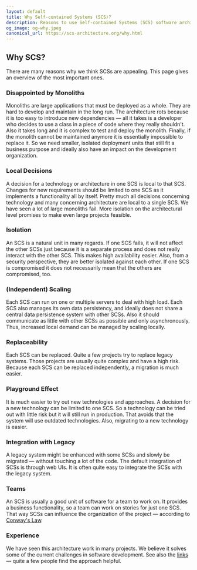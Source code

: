 ```yaml
---
layout: default
title: Why Self-contained Systems (SCS)?
description: Reasons to use Self-contained Systems (SCS) software architecture
og_image: og-why.jpeg
canonical_url: https://scs-architecture.org/why.html
---
```


Why SCS?
---

There are many reasons why we think SCSs are appealing. This page gives
an overview of the most important ones.

### Disappointed by Monoliths

Monoliths are large applications that must be deployed as a whole. They
are hard to develop and maintain in the long run. The architecture
rots because it is too easy to introduce new dependencies — all it
takes is a developer who decides to use a class in a piece of code
where they really shouldn't. Also it takes long and it is complex to
test and deploy the monolith. Finally, if the monolith cannot be
maintained anymore it is essentially impossible to replace it. So we
need smaller, isolated deployment units that still fit a business purpose and
ideally also have an impact on the development organization.

### Local Decisions

A decision for a technology or architecture in one SCS is local to
that SCS. Changes for new requirements should be limited to one SCS as
it implements a functionality all by itself. Pretty much all decisions
concerning technology and many concerning architecture are local to a
single SCS. We have seen a lot of large monoliths fail. More
isolation on the architectural level promises to make even large
projects feasible.

### Isolation

An SCS is a natural unit in many regards. If one SCS fails, it will not
affect the other SCSs just because it is a separate process and does
not really interact with the other SCS. This makes high availability
easier. Also, from a security perspective, they are better isolated
against each other. If one SCS is compromised it does not necessarily
mean that the others are compromised, too.

### (Independent) Scaling

Each SCS can run on one or multiple servers to deal with high
load. Each SCS also manages its own data persistency, and ideally does not share
a central data persistence system with other SCSs. Also it should
communicate as little with other SCSs as possible and only
asynchronously. Thus, increased local
demand can be managed by scaling locally.

### Replaceability

Each SCS can be replaced. Quite a few projects try to replace legacy
systems. Those projects are usually quite complex and have a high
risk. Because each SCS can be replaced independently, a migration is
much easier.

### Playground Effect

It is much easier to try out new technologies and approaches. A
decision for a new technology can be limited to one SCS. So a
technology can be tried out with little risk but it will still run in
production. That avoids that the system will use outdated
technologies. Also, migrating to a new technology is easier.

### Integration with Legacy

A legacy system might be enhanced with some SCSs and slowly be
migrated — without touching a lot of the code. The default integration of SCSs
is through web UIs. It is often quite easy to integrate the SCSs with the legacy
system.

### Teams

An SCS is usually a good unit of software for a team to work on. It
provides a business functionality, so a team can work on stories for
just one SCS. That way SCSs can influence the organization of the
project — according to [Conway's Law](http://www.melconway.com/Home/Conways_Law.html).

### Experience

We have seen this architecture work in many projects. We believe it
solves some of the current challenges in software development. See
also the [links](/links.html) — quite a few people find the
approach helpful.
